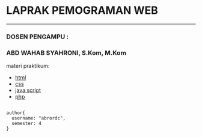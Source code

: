 # LAPRAK PEMOGRAMAN WEB 
<hr/>

### DOSEN PENGAMPU : 
### ABD WAHAB SYAHRONI, S.Kom, M.Kom

materi praktikum:

* [html](https://github.com/abrordc/laprak-pemogramanweb/tree/main/HTML-pemogramanweb)
* [css](https://github.com/abrordc/laprak-pemogramanweb/tree/main/CSS-pemogramanweb)
* [java script](https://github.com/abrordc/laprak-pemogramanweb/tree/main/JS-pemogramanweb)
* [php](https://github.com/abrordc/laprak-pemogramanweb/tree/main/PHP-pemogramanweb) 




<code>
author{
  username: "abrordc", 
  semester: 4
}
<code/>
